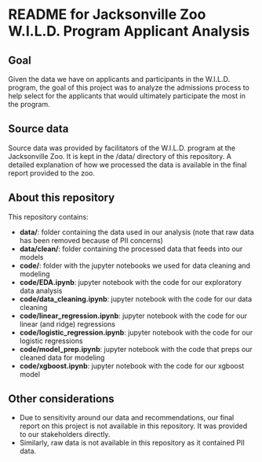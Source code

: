 # README for Jacksonville Zoo W.I.L.D. Program Applicant Analysis

## Goal
Given the data we have on applicants and participants in the W.I.L.D. program, the goal of this project was to analyze the admissions process to help select for the applicants that would ultimately participate the most in the program.

## Source data
Source data was provided by facilitators of the W.I.L.D. program at the Jacksonville Zoo. It is kept in the /data/ directory of this repository. A detailed explanation of how we processed the data is available in the final report provided to the zoo.

## About this repository
This repository contains:
* __data/__: folder containing the data used in our analysis (note that raw data has been removed because of PII concerns)
* __data/clean/__: folder containing the processed data that feeds into our models
* __code/__: folder with the jupyter notebooks we used for data cleaning and modeling
* __code/EDA.ipynb__: jupyter notebook with the code for our exploratory data analysis
* __code/data_cleaning.ipynb__: jupyter notebook with the code for our data cleaning
* __code/linear_regression.ipynb__: jupyter notebook with the code for our linear (and ridge) regressions
* __code/logistic_regression.ipynb__: jupyter notebook with the code for our logistic regressions
* __code/model_prep.ipynb__: jupyter notebook with the code that preps our cleaned data for modeling
* __code/xgboost.ipynb__: jupyter notebook with the code for our xgboost model

## Other considerations
* Due to sensitivity around our data and recommendations, our final report on this project is not available in this repository. It was provided to our stakeholders directly.
* Similarly, raw data is not available in this repository as it contained PII data.
